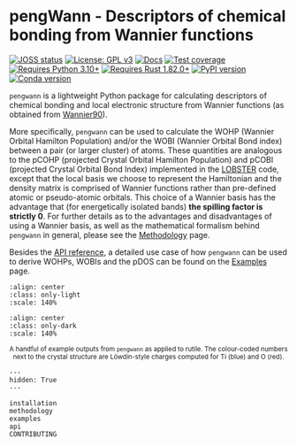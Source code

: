 # pengWann - Descriptors of chemical bonding from Wannier functions

[![JOSS status](https://joss.theoj.org/papers/eeaf01be0609655666b459cc816a146b/status.svg)](https://joss.theoj.org/papers/eeaf01be0609655666b459cc816a146b)
[![License: GPL v3](https://img.shields.io/badge/license-GPLv3-blue)](https://www.gnu.org/licenses/gpl-3.0)
[![Docs](https://readthedocs.org/projects/pengwann/badge/?version=latest)](https://pengwann.readthedocs.io/en/latest/)
[![Test coverage](https://api.codeclimate.com/v1/badges/10626c706c7877d2af47/test_coverage)](https://codeclimate.com/github/PatrickJTaylor/pengWann/test_coverage)
[![Requires Python 3.10+](https://img.shields.io/badge/Python-3.10%2B-blue?logo=python&logoColor=white&logoSize=auto)](https://python.org/downloads)
[![Requires Rust 1.82.0+](https://img.shields.io/badge/Rust-1.82.0%2B-blue?logo=rust&logoColor=white&logoSize=auto)](https://rustup.rs/)
[![PyPI version](https://img.shields.io/pypi/v/pengWann?label=PyPI)](https://pypi.org/project/pengwann/)
[![Conda version](https://img.shields.io/conda/vn/conda-forge/pengwann?logo=anaconda&logoColor=white&logoSize=auto)](https://anaconda.org/conda-forge/pengwann)

`pengwann` is a lightweight Python package for calculating descriptors of chemical bonding and local electronic structure from Wannier functions (as obtained from [Wannier90](https://wannier.org/)).

More specifically, `pengwann` can be used to calculate the WOHP (Wannier Orbital Hamilton Population) and/or the WOBI (Wannier Orbital Bond index) between a pair (or larger cluster) of atoms. These quantities are analogous to the pCOHP (projected Crystal Orbital Hamilton Population) and pCOBI (projected Crystal Orbital Bond Index) implemented in the [LOBSTER](http://www.cohp.de/) code, except that the local basis we choose to represent the Hamiltonian and the density matrix is comprised of Wannier functions rather than pre-defined atomic or pseudo-atomic orbitals. This choice of a Wannier basis has the advantage that (for energetically isolated bands) **the spilling factor is strictly 0**. For further details as to the advantages and disadvantages of using a Wannier basis, as well as the mathematical formalism behind `pengwann` in general, please see the [Methodology](./methodology) page.

Besides the [API reference](./api), a detailed use case of how `pengwann` can be used to derive WOHPs, WOBIs and the pDOS can be found on the [Examples](./examples) page.

```{figure} _static/example_outputs_light.svg
:align: center
:class: only-light
:scale: 140%
```

```{figure} _static/example_outputs.svg
:align: center
:class: only-dark
:scale: 140%
```

<center>
<small>
A handful of example outputs from <code>pengwann</code> as applied to rutile. The colour-coded numbers next to the crystal structure are Löwdin-style charges computed for Ti (blue) and O (red).
</small>
</center>

```{toctree}
---
hidden: True
---

installation
methodology
examples
api
CONTRIBUTING
```
